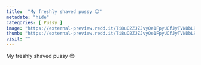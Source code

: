 ```yaml
---
title:  "My freshly shaved pussy 😊"
metadate: "hide"
categories: [ Pussy ]
image: "https://external-preview.redd.it/Ti8uO2ZJZJvyOe1FpyUCfJyTVNDbL9LW1YdMO9hs6Ww.jpg?auto=webp&s=3a0190304380618c4cbd4427041c838424d45202"
thumb: "https://external-preview.redd.it/Ti8uO2ZJZJvyOe1FpyUCfJyTVNDbL9LW1YdMO9hs6Ww.jpg?width=1080&crop=smart&auto=webp&s=a681ed4c52897b0a826ffebfa391e9908af7391f"
visit: ""
---
```

My freshly shaved pussy 😊
